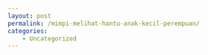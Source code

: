 ```yaml
---
layout: post
permalink: /mimpi-melihat-hantu-anak-kecil-perempuan/
categories:
    - Uncategorized
---
```


